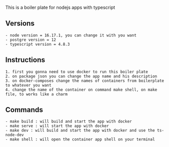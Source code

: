 This is a boiler plate for nodejs apps with typescript

## Versions

    - node version = 16.17.1, you can change it with you want
    - postgre version = 12
    - typescript version = 4.8.3

## Instructions

    1. first you gonna need to use docker to run this boiler plate
    2. on package json you can change the app name and his description
    3. on docker-composes change the names of containers from boilerplate to whatever you want
    4. change the name of the container on command make shell, on make file, to works like a charm

## Commands
    - make build : will build and start the app with docker
    - make serve : will start the app with docker
    - make dev : will build and start the app with docker and use the ts-node-dev
    - make shell : will open the container app shell on your terminal